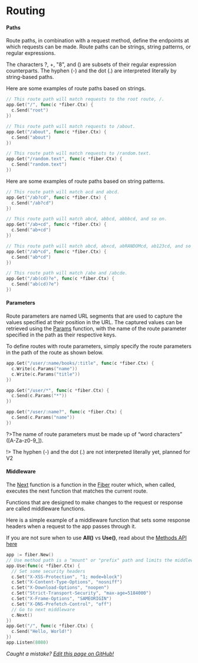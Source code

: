# Routing

#### Paths

Route paths, in combination with a request method, define the endpoints at which requests can be made. Route paths can be strings, string patterns, or regular expressions.

The characters ?, +, "8", and () are subsets of their regular expression counterparts. The hyphen (-) and the dot (.) are interpreted literally by string-based paths.

Here are some examples of route paths based on strings.

```go
// This route path will match requests to the root route, /.
app.Get("/", func(c *fiber.Ctx) {
  c.Send("root")
})

// This route path will match requests to /about.
app.Get("/about", func(c *fiber.Ctx) {
  c.Send("about")
})

// This route path will match requests to /random.text.
app.Get("/random.text", func(c *fiber.Ctx) {
  c.Send("random.text")
})
```

Here are some examples of route paths based on string patterns.

```go
// This route path will match acd and abcd.
app.Get("/ab?cd", func(c *fiber.Ctx) {
  c.Send("/ab?cd")
})

// This route path will match abcd, abbcd, abbbcd, and so on.
app.Get("/ab+cd", func(c *fiber.Ctx) {
  c.Send("ab+cd")
})

// This route path will match abcd, abxcd, abRANDOMcd, ab123cd, and so on.
app.Get("/ab*cd", func(c *fiber.Ctx) {
  c.Send("ab*cd")
})

// This route path will match /abe and /abcde.
app.Get("/ab(cd)?e", func(c *fiber.Ctx) {
  c.Send("ab(cd)?e")
})
```

#### Parameters

Route parameters are named URL segments that are used to capture the values specified at their position in the URL. The captured values can be retrieved using the [Params](context#params) function, with the name of the route parameter specified in the path as their respective keys.

To define routes with route parameters, simply specify the route parameters in the path of the route as shown below.

```go
app.Get("/user/:name/books/:title", func(c *fiber.Ctx) {
  c.Write(c.Params("name"))
  c.Write(c.Params("title"))
})

app.Get("/user/*", func(c *fiber.Ctx) {
  c.Send(c.Params("*"))
})

app.Get("/user/:name?", func(c *fiber.Ctx) {
  c.Send(c.Params("name"))
})
```

?>The name of route parameters must be made up of “word characters” ([A-Za-z0-9_]).

!> The hyphen (-) and the dot (.) are not interpreted literally yet, planned for V2

#### Middleware

The [Next](context#next) function is a function in the [Fiber](https://github.com/fenny/fiber) router which, when called, executes the next function that matches the current route.

Functions that are designed to make changes to the request or response are called middleware functions.

Here is a simple example of a middleware function that sets some response headers when a request to the app passes through it.

If you are not sure when to use **All()** vs **Use()**, read about the [Methods API here](/application/#methods)

```go
app := fiber.New()
// Use method path is a "mount" or "prefix" path and limits the middleware to only apply to any paths requested that begin with it. This means you cannot use :params on the Use method
app.Use(func(c *fiber.Ctx) {
  // Set some security headers
  c.Set("X-XSS-Protection", "1; mode=block")
  c.Set("X-Content-Type-Options", "nosniff")
  c.Set("X-Download-Options", "noopen")
  c.Set("Strict-Transport-Security", "max-age=5184000")
  c.Set("X-Frame-Options", "SAMEORIGIN")
  c.Set("X-DNS-Prefetch-Control", "off")
  // Go to next middleware
  c.Next()
})
app.Get("/", func(c *fiber.Ctx) {
  c.Send("Hello, World!")
})
app.Listen(8080)
```

_Caught a mistake? [Edit this page on GitHub!](https://github.com/Fenny/fiber/blob/master/docs/routing.md)_
